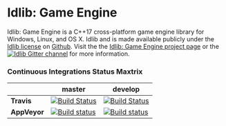 # Idlib: Game Engine

Idlib: Game Engine is a C++17 cross-platform game engine library for Windows, Linux, and OS X.
Idlib and is made available publicly under the [Idlib license](https://primordialmachine.com/license) on [Github](https://github.com/primordialmachine/idlib-game-engine).
Visit the the
[Idlib: Game Engine project page](https://primordialmachine.com/idlib-game-engine)
or the
[![Idlib Gitter channel](https://badges.gitter.im/Join%20Chat.svg)](https://gitter.im/primordialmachine/primordialmachine?utm_source=badge&utm_medium=badge&utm_campaign=pr-badge&utm_content=badge)
for more information.

### Continuous Integrations Status Maxtrix

|              | master                                                                                                                                                                        | develop                                                                                                                                                                           |
| ------------ | ----------------------------------------------------------------------------------------------------------------------------------------------------------------------------- | --------------------------------------------------------------------------------------------------------------------------------------------------------------------------------- |
| **Travis**   | [![Build Status](https://travis-ci.org/primordialmachine/idlib.svg?branch=master)](https://travis-ci.org/primordialmachine/idlib-game-engine)                                             | [![Build Status](https://travis-ci.org/primordialmachine/idlib.svg?branch=develop)](https://travis-ci.org/primordialmachine/idlib)                                                |
| **AppVeyor** | [![Build status](https://ci.appveyor.com/api/projects/status/nnj5lfdfatgs096l/branch/master?svg=true)](https://ci.appveyor.com/project/primordialmachine/idlib/branch/master) | [![Build status](https://ci.appveyor.com/api/projects/status/nnj5lfdfatgs096l/branch/develop?svg=true)](https://ci.appveyor.com/project/primordialmachine/idlib-game-engine/branch/develop)   |
